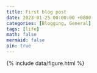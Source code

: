 ```yaml
---
title: First blog post
date: 2023-01-25 00:00:00 +0800
categories: [Blogging, General]
tags: [life]
math: false
mermaid: false
pin: true   
---
```



{% include data/figure.html %}



